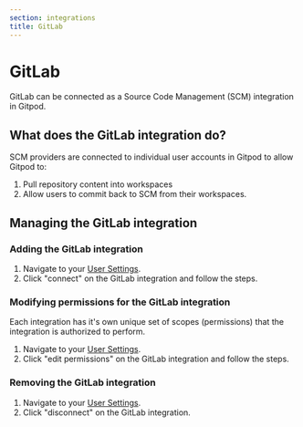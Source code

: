 ```yaml
---
section: integrations
title: GitLab
---
```


# GitLab

GitLab can be connected as a Source Code Management (SCM) integration in Gitpod.

## What does the GitLab integration do?

SCM providers are connected to individual user accounts in Gitpod to allow Gitpod to:

1. Pull repository content into workspaces
2. Allow users to commit back to SCM from their workspaces.

## Managing the GitLab integration

### Adding the GitLab integration

1. Navigate to your [User Settings](gitpod.io/user/integrations).
2. Click "connect" on the GitLab integration and follow the steps.

### Modifying permissions for the GitLab integration

Each integration has it's own unique set of scopes (permissions) that the integration is authorized to perform.

1. Navigate to your [User Settings](gitpod.io/user/integrations).
2. Click "edit permissions" on the GitLab integration and follow the steps.

### Removing the GitLab integration

1. Navigate to your [User Settings](gitpod.io/user/integrations).
2. Click "disconnect" on the GitLab integration.
